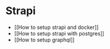 # Strapi

- [[How to setup strapi and docker]]
- [[How to setup strapi with postgres]]
- [[How to setup graphql]]
